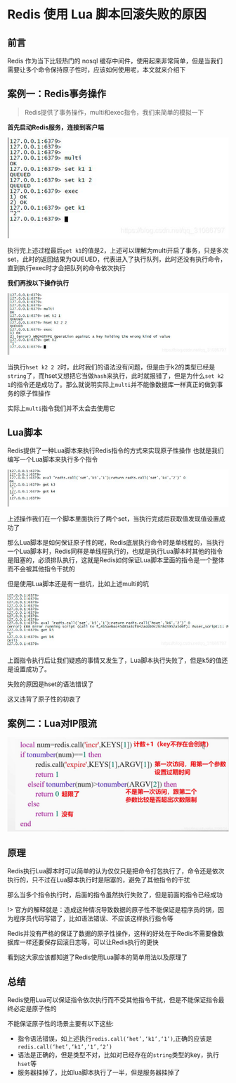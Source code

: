 # Redis 使用 Lua 脚本回滚失败的原因

## 前言

Redis 作为当下比较热门的 nosql 缓存中间件，使用起来非常简单，但是当我们需要让多个命令保持原子性时，应该如何使用呢，本文就来介绍下

## 案例一：Redis事务操作

> Redis提供了事务操作，multi和exec指令，我们来简单的模拟一下

**首先启动Redis服务，连接到客户端**

![](../../statics/images/stack/lua/reason-why-redis-failed-to-rollback-using-Lua-script_files/1.jpg)

执行完上述过程最后`get k1`的值是2，上述可以理解为multi开启了事务，只是多次set，此时的返回结果为QUEUED，代表进入了执行队列，此时还没有执行命令，直到执行exec时才会把队列的命令依次执行

**我们再按以下操作执行**

![](../../statics/images/stack/lua/reason-why-redis-failed-to-rollback-using-Lua-script_files/2.jpg)

当执行`hset k2 2 2`时，此时我们的语法没有问题，但是由于k2的类型已经是`string`了，而hset又想把它当做`hash`来执行，此时就报错了，但是为什么`set k2 1`的指令还是成功了。那么就说明实际上`multi`并不能像数据库一样真正的做到事务的原子性操作

实际上`multi`指令我们并不太会去使用它

## Lua脚本

Redis提供了一种Lua脚本来执行Redis指令的方式来实现原子性操作
也就是我们编写一个Lua脚本来执行多个指令

![](../../statics/images/stack/lua/reason-why-redis-failed-to-rollback-using-Lua-script_files/3.jpg)

上述操作我们在一个脚本里面执行了两个set，当执行完成后获取值发现值设置成功了

那么Lua脚本是如何保证原子性的呢，Redis底层执行命令时是单线程的，当执行一个Lua脚本时，Redis同样是单线程执行的，也就是执行Lua脚本时其他的指令是阻塞的，必须排队执行，这就是Redis如何保证Lua脚本里面的指令是一个整体而不会被其他指令干扰的

但是使用Lua脚本还是有一些坑，比如上述multi的坑

![](../../statics/images/stack/lua/reason-why-redis-failed-to-rollback-using-Lua-script_files/4.jpg)

上面指令执行后让我们疑惑的事情又发生了，Lua脚本执行失败了，但是k5的值还是设置成功了。

失败的原因是hset的语法错误了

这又违背了原子性的初衷了

## 案例二：Lua对IP限流

![](../../statics/images/stack/lua/reason-why-redis-failed-to-rollback-using-Lua-script_files/5.jpg)

## 原理

Redis执行Lua脚本时可以简单的认为仅仅只是把命令打包执行了，命令还是依次执行的，只不过在Lua脚本执行时是阻塞的，避免了其他指令的干扰

那么当多个指令执行时，后面的指令虽然执行失败了，但是前面的指令已经成功

!> 官方的解释就是：造成这种情况导致数据的原子性不能保证是程序员的锅，因为程序员代码写错了，比如语法错误、不应该这样执行指令等

Redis并没有严格的保证了数据的原子性操作，这样的好处在于Redis不需要像数据库一样还要保存回滚日志等，可以让Redis执行的更快

看到这大家应该都知道了Redis使用Lua脚本的简单用法以及原理了

## 总结

Redis使用Lua可以保证指令依次执行而不受其他指令干扰，但是不能保证指令最终必定是原子性的

不能保证原子性的场景主要有以下这些:

- 指令语法错误，如上述执行`redis.call(‘het’,‘k1’,‘1’)`,正确的应该是`redis.call(‘het’,‘k1’,‘1’,‘2’)`
- 语法是正确的，但是类型不对，比如对已经存在的`string`类型的key，执行`hset`等
- 服务器挂掉了，比如lua脚本执行了一半，但是服务器挂掉了

